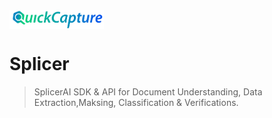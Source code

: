 <img class="img-fluid" align="center" src="https://github.com/ExtrieveTechnologies/QuickCapture/blob/main/QuickCapture.png?raw=true" width="30%" alt="img-verification">

# Splicer
> SplicerAI SDK &amp; API for Document Understanding, Data Extraction,Maksing, Classification & Verifications.


